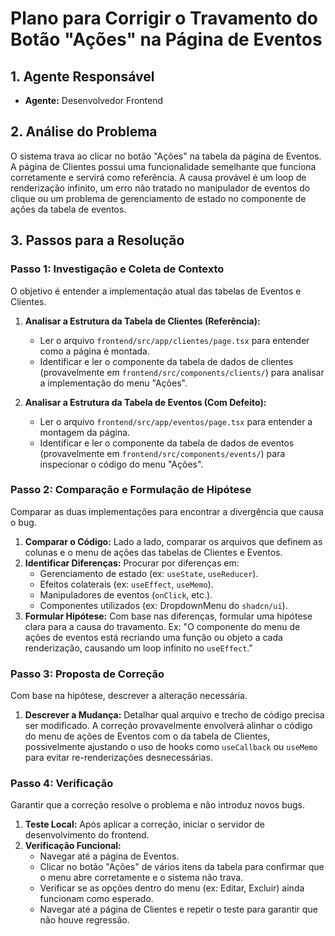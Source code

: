 # Plano para Corrigir o Travamento do Botão "Ações" na Página de Eventos

## 1. Agente Responsável

- **Agente:** Desenvolvedor Frontend

## 2. Análise do Problema

O sistema trava ao clicar no botão "Ações" na tabela da página de Eventos. A página de Clientes possui uma funcionalidade semelhante que funciona corretamente e servirá como referência. A causa provável é um loop de renderização infinito, um erro não tratado no manipulador de eventos do clique ou um problema de gerenciamento de estado no componente de ações da tabela de eventos.

## 3. Passos para a Resolução

### Passo 1: Investigação e Coleta de Contexto

O objetivo é entender a implementação atual das tabelas de Eventos e Clientes.

1.  **Analisar a Estrutura da Tabela de Clientes (Referência):**
    *   Ler o arquivo `frontend/src/app/clientes/page.tsx` para entender como a página é montada.
    *   Identificar e ler o componente da tabela de dados de clientes (provavelmente em `frontend/src/components/clients/`) para analisar a implementação do menu "Ações".

2.  **Analisar a Estrutura da Tabela de Eventos (Com Defeito):**
    *   Ler o arquivo `frontend/src/app/eventos/page.tsx` para entender a montagem da página.
    *   Identificar e ler o componente da tabela de dados de eventos (provavelmente em `frontend/src/components/events/`) para inspecionar o código do menu "Ações".

### Passo 2: Comparação e Formulação de Hipótese

Comparar as duas implementações para encontrar a divergência que causa o bug.

1.  **Comparar o Código:** Lado a lado, comparar os arquivos que definem as colunas e o menu de ações das tabelas de Clientes e Eventos.
2.  **Identificar Diferenças:** Procurar por diferenças em:
    *   Gerenciamento de estado (ex: `useState`, `useReducer`).
    *   Efeitos colaterais (ex: `useEffect`, `useMemo`).
    *   Manipuladores de eventos (`onClick`, etc.).
    *   Componentes utilizados (ex: DropdownMenu do `shadcn/ui`).
3.  **Formular Hipótese:** Com base nas diferenças, formular uma hipótese clara para a causa do travamento. Ex: "O componente do menu de ações de eventos está recriando uma função ou objeto a cada renderização, causando um loop infinito no `useEffect`."

### Passo 3: Proposta de Correção

Com base na hipótese, descrever a alteração necessária.

1.  **Descrever a Mudança:** Detalhar qual arquivo e trecho de código precisa ser modificado. A correção provavelmente envolverá alinhar o código do menu de ações de Eventos com o da tabela de Clientes, possivelmente ajustando o uso de hooks como `useCallback` ou `useMemo` para evitar re-renderizações desnecessárias.

### Passo 4: Verificação

Garantir que a correção resolve o problema e não introduz novos bugs.

1.  **Teste Local:** Após aplicar a correção, iniciar o servidor de desenvolvimento do frontend.
2.  **Verificação Funcional:**
    *   Navegar até a página de Eventos.
    *   Clicar no botão "Ações" de vários itens da tabela para confirmar que o menu abre corretamente e o sistema não trava.
    *   Verificar se as opções dentro do menu (ex: Editar, Excluir) ainda funcionam como esperado.
    *   Navegar até a página de Clientes e repetir o teste para garantir que não houve regressão.
